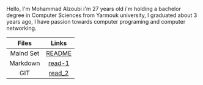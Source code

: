 Hello, I'm Mohammad Alzoubi i'm 27 years old i'm holding a bachelor degree in Computer Sciences from Yarmouk university, I graduated about 3 years ago, I have passion towards computer programing and computer networking.

    
|    Files      |        Links        |
|:-------------:|:-------------------:|
| Maind Set     | [README](README.md) |
| Markdown      | [read-1](read-1.md) | 
| GIT           | [read_2](read_2.md) |


